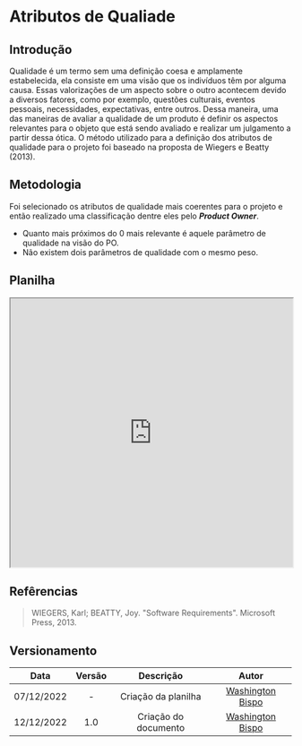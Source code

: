 # Atributos de Qualiade

## Introdução

Qualidade é um termo sem uma definição coesa e amplamente estabelecida, ela consiste em uma visão que os indivíduos têm por alguma causa. Essas valorizações de um aspecto sobre o outro acontecem devido a diversos fatores, como por exemplo, questões culturais, eventos pessoais, necessidades, expectativas, entre outros. Dessa maneira, uma das maneiras de avaliar a qualidade de um produto é definir os aspectos relevantes para o objeto que está sendo avaliado e realizar um julgamento a partir dessa ótica. O método utilizado para a definição dos atributos de qualidade para o projeto foi baseado na proposta de Wiegers e Beatty (2013).

## Metodologia

Foi selecionado os atributos de qualidade mais coerentes para o projeto e então realizado uma classificação dentre eles pelo ***Product Owner***.

* Quanto mais próximos do 0 mais relevante é aquele parâmetro de qualidade na visão do PO.
* Não existem dois parâmetros de qualidade com o mesmo peso.

## Planilha


<iframe width="100%" height="480px" style={{minWidth: "640px", minHeight: "480px", backgroundColor: "#f4f4f4", border: "1px solid #efefef" }} src="https://docs.google.com/spreadsheets/d/e/2PACX-1vTswmZSht7BS90IiNu0FiLrhCzZdCW_Gy_gzNwKvH_Qb2WaNYSLPLD9g-WIophvESs1Wi3sNumP4VHi/pubhtml?widget=true&amp;headers=false"></iframe>

## Refêrencias

> WIEGERS, Karl; BEATTY, Joy. "Software Requirements". Microsoft Press, 2013.

## Versionamento

|    Data    | Versão |      Descrição       |                   Autor                   |
| :--------: | :----: | :------------------: | :---------------------------------------: |
| 07/12/2022 |  -  | Criação da planilha| [Washington Bispo](https://github.com/WashingtonBispo) |
| 12/12/2022 |  1.0   | Criação do documento | [Washington Bispo](https://github.com/WashingtonBispo) |